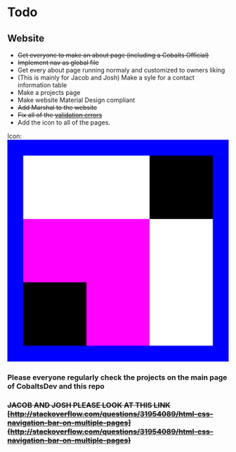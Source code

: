 # Todo  
   ## Website  
       
   - ~~Get everyone to make an about page (including a Cobalts Official)~~
   - ~~Implement nav as global file~~
   - Get every about page running normaly and customized to owners liking 
   - (This is mainly for Jacob and Josh) Make a syle for a contact information table  
   - Make a projects page  
   - Make website Material Design compliant
   - ~~Add Marshal to the website~~
   - ~~Fix all of the [validation errors](https://validator.w3.org/nu/?doc=https%3A%2F%2Fcobalts.net%2F)~~
   - Add the icon to all of the pages.
   
Icon: ![Logo](https://raw.githubusercontent.com/CobaltsDev/CobaltsDev.github.io/master/Icons/Logo.png "Logo")
### Please everyone regularly check the projects on the main page of CobaltsDev and this repo 
 
### ~~JACOB AND JOSH PLEASE LOOK AT THIS LINK [http://stackoverflow.com/questions/31954089/html-css-navigation-bar-on-multiple-pages](http://stackoverflow.com/questions/31954089/html-css-navigation-bar-on-multiple-pages)~~

